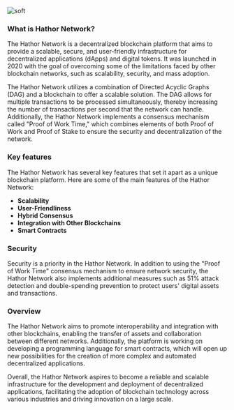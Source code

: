 ![soft](https://capsule-render.vercel.app/api?type=transparent&fontColor=3FFF00&text=Webinar%20Hathor%20Network&fontSize=35&fontAlign=24.5&height=80&animation=twinkling)

### What is Hathor Network?
The Hathor Network is a decentralized blockchain platform that aims to provide a scalable, secure, and user-friendly infrastructure for decentralized applications (dApps) and digital tokens. It was launched in 2020 with the goal of overcoming some of the limitations faced by other blockchain networks, such as scalability, security, and mass adoption.

The Hathor Network utilizes a combination of Directed Acyclic Graphs (DAG) and a blockchain to offer a scalable solution. The DAG allows for multiple transactions to be processed simultaneously, thereby increasing the number of transactions per second that the network can handle. Additionally, the Hathor Network implements a consensus mechanism called "Proof of Work Time," which combines elements of both Proof of Work and Proof of Stake to ensure the security and decentralization of the network.

### Key features

The Hathor Network has several key features that set it apart as a unique blockchain platform. Here are some of the main features of the Hathor Network:

- **Scalability**
- **User-Friendliness** 
- **Hybrid Consensus**
- **Integration with Other Blockchains**
- **Smart Contracts**
  
### Security

Security is a priority in the Hathor Network. In addition to using the "Proof of Work Time" consensus mechanism to ensure network security, the Hathor Network also implements additional measures such as 51% attack detection and double-spending prevention to protect users' digital assets and transactions.

### Overview

The Hathor Network aims to promote interoperability and integration with other blockchains, enabling the transfer of assets and collaboration between different networks. Additionally, the platform is working on developing a programming language for smart contracts, which will open up new possibilities for the creation of more complex and automated decentralized applications.

Overall, the Hathor Network aspires to become a reliable and scalable infrastructure for the development and deployment of decentralized applications, facilitating the adoption of blockchain technology across various industries and driving innovation on a large scale.